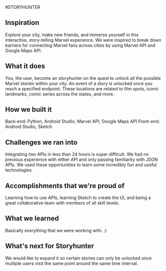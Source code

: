 #STORYHUNTER

## Inspiration
Explore your city, make new friends, and immerse yourself in this interactive, story-telling Marvel experience. 
We were inspired to break down barriers for connecting Marvel fans across cities by using Marvel API and Google Maps API. 

## What it does
You, the user, become an storyhunter on the quest to unlock all the possible Marvel stories within your city. An event of a story is unlocked once you reach a specified endpoint. These locations are related to film spots, iconic landmarks, comic series across the states, and more. 

## How we built it
Back-end: Python, Android Studio, Marvel API, Google Maps API
Front-end: Android Studio, Sketch

## Challenges we ran into
Integrating two APIs in less than 24 hours is super difficult. We had no previous experience with either API and only passing familiarity with JSON APIs. We used these opportunities to learn some incredibly fun and useful technologies.

## Accomplishments that we're proud of
Learning how to use APIs, learning Sketch to create the UI, and being a great collaborative team with members of all skill levels.

## What we learned
Basically everything that we were working with. :) 

## What's next for Storyhunter
We would like to expand it so certain stories can only be unlocked once multiple users visit the same point around the same time interval. 
